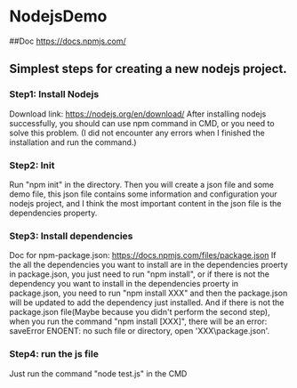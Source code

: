 # NodejsDemo
##Doc
https://docs.npmjs.com/
## Simplest steps for creating a new nodejs project.
### Step1: Install Nodejs
Download link: https://nodejs.org/en/download/
After installing nodejs successfully, you should can use npm command in CMD, or you need to solve this problem. 
(I did not encounter any errors when I finished the installation and run the command.)
### Step2: Init
Run "npm init" in the directory. Then you will create a json file and some demo file, this json file contains some information and configuration your nodejs project, and I think the most important content in the json file is the dependencies property.
### Step3: Install dependencies
Doc for npm-package.json: https://docs.npmjs.com/files/package.json
If the all the dependencies you want to install are in the dependencies proerty in package.json, you just need to run "npm install", or if there is not the dependency you want to install in the dependencies proerty in package.json, you need to run "npm install XXX" and then the package.json will be updated to add the dependency just installed. And if there is not the package.json file(Maybe because you didn't perform the second step), when you run the command "npm install [XXX]", there will be an error: saveError ENOENT: no such file or directory, open 'XXX\package.json'.
### Step4: run the js file
Just run the command "node test.js" in the CMD
